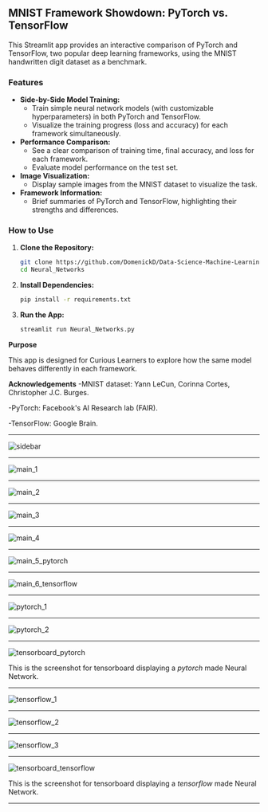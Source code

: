 ## MNIST Framework Showdown: PyTorch vs. TensorFlow

This Streamlit app provides an interactive comparison of PyTorch and TensorFlow, two popular deep learning frameworks, using the MNIST handwritten digit dataset as a benchmark.

### Features

* **Side-by-Side Model Training:**
    * Train simple neural network models (with customizable hyperparameters) in both PyTorch and TensorFlow.
    * Visualize the training progress (loss and accuracy) for each framework simultaneously.
* **Performance Comparison:**
    * See a clear comparison of training time, final accuracy, and loss for each framework.
    * Evaluate model performance on the test set.
* **Image Visualization:**
    * Display sample images from the MNIST dataset to visualize the task.
* **Framework Information:**
    * Brief summaries of PyTorch and TensorFlow, highlighting their strengths and differences.

### How to Use

1. **Clone the Repository:**
   ```bash
   git clone https://github.com/DomenickD/Data-Science-Machine-Learning-Portfolio/tree/main/Neural_Networks
   cd Neural_Networks
   ```

2. **Install Dependencies:**
    ```bash
    pip install -r requirements.txt
    ```
3. **Run the App:**
    ```bash
    streamlit run Neural_Networks.py
    ```

**Purpose**

This app is designed for Curious Learners to explore how the same model behaves differently in each framework.

**Acknowledgements**
-MNIST dataset: Yann LeCun, Corinna Cortes, Christopher J.C. Burges.

-PyTorch: Facebook's AI Research lab (FAIR).

-TensorFlow: Google Brain.

---

![sidebar](Pictures/sidebar.png)

---

![main_1](Pictures/main_1.png)

---

![main_2](Pictures/main_2.png)

---

![main_3](Pictures/main_3.png)

---

![main_4](Pictures/main_4.png)

---

![main_5_pytorch](Pictures/main_5_pytorch.png)

---

![main_6_tensorflow](Pictures/main_6_tensorflow.png)

---

![pytorch_1](Pictures/pytorch_1.png)

---

![pytorch_2](Pictures/pytorch_2.png)

---

![tensorboard_pytorch](Pictures/tensorboard_pytorch.png)

This is the screenshot for tensorboard displaying a *pytorch* made Neural Network.

---

![tensorflow_1](Pictures/tensorflow_1.png)

---

![tensorflow_2](Pictures/tensorflow_2.png)

---

![tensorflow_3](Pictures/tensorflow_3.png)

---

![tensorboard_tensorflow](Pictures/tensorboard_tensorflow.png)

This is the screenshot for tensorboard displaying a *tensorflow* made Neural Network.

---


